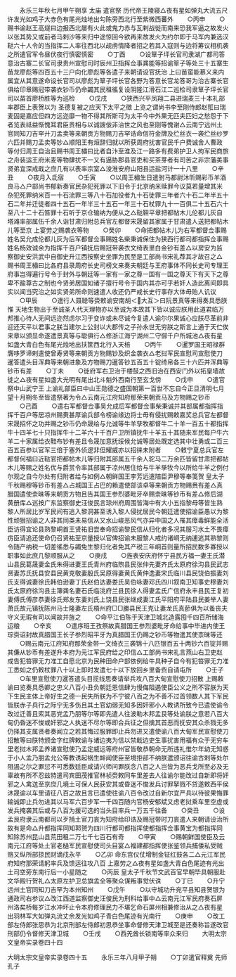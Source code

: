 <!-- { "loadSidebar": true } -->
　　永乐三年秋七月甲午朔享  太庙  遣官祭  历代帝王陵寝△夜有星如弹丸大流五尺许发光如鸡子大赤色有尾光烛地出勾陈旁西北行至紫微西蕃外
　　○丙申
　　○赐书谕赵王高燧曰边报西北屡有火此或鬼力赤与瓦剌战徙而南来恐我军逼之故发火以张其势又或前者马剌沙等来归中途惊回今欲再来故发火为约尔即于马军内兼选汉鞑六十人令的当指挥二人率往西北以觇虏情降者招之若其入寇则与边将筹议相机袭之所遣官军令昼伏夜行慎密慎密
　　○丁酉
　　○设筸子坪长官司隶湖广都司答意治古寨二长官司隶贵州宣慰司时辰州卫指挥佥事龚能等招谕筸子等处三十五寨生苗龙廖彪等四百五十三户向化廖彪等各遣子来朝请设官抚治  上曰苗蛮能慕义来内属宜从其意遂命设长官司以廖彪为筸子坪长官各野为答意长官龙答哥为治古寨长官俱给印章赐冠带袭衣钞币仍命蠲其民租徭复设阴隆江滑石江二巡检司隶筸子坪长官司以苗首廖桥胜等为巡检
　　○戊戌
　　○狭西兴平凤翔二县进瑞麦三十本礼部率郡臣上表贺以为  圣德复被之应天下太平之徵  上览之谓尚书李至刚侍郎赵羾曰瑞麦固是嘉应但四方远迩靡一物不得其所斯可为太平今中外果无匹夫匹妇之愁怨于下者览表祗益惭愧耳君臣贵相与以诚謏佞非治世之风也至刚等愧谢△云南宁远州土官同知刀吉罕廾刀孟卖等来朝贡方物赐刀吉罕诰命信符金牌及纻丝衣一袭纻丝纱罗六匹并赐刀孟卖等钞△顺阳王有烜辞归就以所获周府扰害官民千户费诚舍人曹政等付归周王自治且赐书周王橚曰比者自汴至淮及江一路多有费弟护卫人拘军民商旅之舟装运王府米麦等物肆扰不一又有逼胁郡县官吏和买茶芽者有司苦之非宗藩美事贤弟宜深戒戢之庶几有以表率宗室△浚淮安府山阳县运盐河计一十八里
　　○辛丑
　　○夜月入氐宿
　　○壬寅
　　○以周王橚生日遣驸马都尉沐昕赐彩币羊酒良马△户部尚书郁新奏官民杂犯死罪以下旧令于北京纳米赎罪今议莫若量增其米杂犯死罪纳米百一十石流罪三等八十石加役者九十石徒罪三年者六十石二年半五十石二年并迁徒者四十五石一年半三十五石一年三十石杖罪九十一百俱二十五石六十至八十二十石笞罪十石听于京仓输纳为便从之△鞑靼平章把都帖木儿伦都儿灰自塔滩率部属伍千余人诣甘肃归附总兵官左都督宋晟留其家属于甘肃遣人送把都帖木儿等至京  上宴劳之赐袭衣等物
　　○癸卯
　　○命把都帖木儿为右军都督佥事赐姓名吴允成伦都儿灰为后军都督佥事赐姓名柴秉诚保住为狭西行都司都指挥佥事赐姓名杨效诚余为指挥千百户镇抚后赐冠带袭衣文绮表里白金钞有差△以房安为监察御史安洪武中自御史升江西按察史坐罪为民至是工部尚书宋礼荐其才故召之△赐书周王橚曰比各府县录周府长史司榜文来奏夫朝廷与王府事体不同长史司专理王府事岂得遍行号令于封外与朝廷等一家有一家之尊一国有一国之尊天下有天下之尊卑不踰尊古之制也今贤弟居国如诸子擅行号令于国内其亦可乎若奸人造此离间即具实以闻当究治之如实贤弟所命则速遣人收还仍严戒长史行事存大体毋贻人讥议
　　○甲辰
　　○遣行人聂聪等赍敕谕安南胡＜大互＞曰阮景真等来得奏具悉朕惟  天地生物出于至诚圣人代天理物亦以至诚为本故其下皆以诚应朕用此道君临万邦推心待人无间远迩然虑尔习于变诈或未尽诚今复遣人谕尔尔果诚心应朕尽革前非迎还天平以君事之朕当建尔上公封以大郡传之子孙永世无穷朕之斯言上通于天伫俟来章以颁显命遂遣景真等与聪俱行△修浙江海宁湖州二守御千户所城池△夜有星如盏大青白色有尾光烛地出扶筐西北行入天棓
　　○丙午
　　○暹罗国王昭禄群膺哆罗谛剌遣使曾寿贤等来朝贡方物赐钞及织金袭衣△老挝军民宣慰司宣慰使刀暹答遣头目浑典等来朝进象及方物赐刀暹答钞五百五十锭绮帛各三十六匹并浑典等钞币有差
　　○丁未
　　○徙府军右卫治于楼鼓之西旧治在西安门外以拓皇墙故徙之△夜有星如盏大光明有尾出北斗魁外西南行至玄戈傍
　　○戊申
　　○遣官祭中山武宁王  上谕礼部臣曰中山王勋德之盛国朝第一百世不忘自今正旦清明七月望十月朔冬至皆遣祭著为令△云南元江府知府那荣来朝贡马及方物赐之钞币
　　○己酉
　　○遣右军都督佥事吴允成后军都督佥事柴秉诚并其部属都指挥指挥千百户等居凉州赐赉甚厚谕兵部令榜谕缘边将士毋有侵扰赐敕嘉奖总兵官左都督宋晟招怀之功并赐之钞币仍命晟给与允诚等牛羊孳牧都督牛二十羊一百五十都指挥牛十四羊七十只指挥牛十二羊六十千百户卫所镇抚牛十羊五十其随来军民每户牛六羊二十家属给衣鞋布钞有差且令晟加意抚绥候允诚等居处既定选其中壮勇或二百三百五百参以官军三倍于塞外侦逻非但耀威亦以招徕未附者
　　○敕宁夏总兵官左都督何福曰近鞑官把都帖木儿等归附其部属五千余人驼马二万余匹皆留甘肃把都帖木儿等赐之姓名优与爵赏令率其部属于凉州居住给与牛羊孳牧今以所给牛羊之例付尔观之自今尔处有归附者给与如例△朝鲜国王李芳远遣陪臣尹穆等奉笺贺  皇太子千秋赐穆等钞币有差△占城国王占巴的赖遣使部该卓等来朝贡方物赐赉有差△真腊国遣使柰昧等来朝贡方物且告其国王参烈婆毗牙卒赐柰昧等钞币有差△修后湖黄册库△巡按广东监察御史汪俊民言琼州府周围皆海中有大小五指黎母等皆生熟黎人所居比岁军民间有逃入黎洞甚至诱入黎人侵扰居民今朝廷遣使招谕臣愚以为黎性顽狠招谕之人非其同类未易信从又水山峻恶风气亦异中国之人罹其瘴毒鲜能全活臣访得宜论县熟黎峒首王贤祐旧尝奉命招谕黎民信从归化者多况其服习水土不畏瘴疠臣请追还使命仍召贤祐至京量授以官俾招谕未服黎人戒约诸峒无纳逋逃其熟黎则令随产纳税一切差徭悉与蠲免生黎归化者免其产税三年峒首则量所招民数多寡授以职事如此庶几黎顺服从之
　　○庚戌
　　○旌表安庆府怀宁县民方福一妻王氏潜山县民葛晟妻金氏朱得进妻王氏青州府临煦县民张仲先妻齐氏太原府徐沟县民武志贤妻苏氏抚县安县民黄克敬妻殷氏吴原得妻黄氏黄仲逸妻宋氏临川县民饶伯振妻刘氏支得诚妻徐氏韩伯逊妻丁氏赵伯达妻娄氏吴伯咏妻邓氏四川叙南卫知事史穆妻刘氏太原府徐沟县主簿龚名妻石氏临洮府兰县民徐人得妻孟氏广信府永丰县民王复初妻傅氏傅彦恭妻徐氏郑友东妻刘氏上饶县民张继成妻江氏平阳府平陆县民姜举人妻萧氏故元镇抚陈州马士隆妻左氏梧州府□□縢县民王克让妻龙氏真莭俱为以蚤丧夫守义无瑕有司以闻故并旌之
　　○命平江伯陈于天津卫城北造露囤千四百所储海运粮
　　○辛亥
　　○遣序班王孜祭故真腊国王参烈婆毗牙命给事中毕进内使王琮赍诏封故真腊国王长子参烈昭平牙为真腊国王仍赐之钞币等物遣其使柰昧等还
　　○赐云南元江府知府那荣金带一文绮衣三袭锦十八匹银百五十两钞六百锭并赐其傔从钞币有差遂升本府为元江军民府给之印信△工部尚书宋礼言燕山右卫吏赵成告犯笞罪无力准工自愿北京为民种田命户部依例给牛具种子自今有犯笞罪无力准工悉如之仍敕杖罪八十以上即时发遣七十以下放回乡里备赀自请屯所
　　○壬子
　　○车里宣慰使刀暹答遣头目揽线思奏请举兵攻八百大甸宣慰使刀招散  上赐敕谕曰览奏具悉卿之忠义八百小丑负朝廷恩信肆为慢侮阻遏使臣公义之所不容朕为天下生民主体上帝好生之德一民失所朕为不宁彼八百之为不善不过首领数人其下军民皆朕赤子兵行之际宁无多伤且其土官幼弱无知多因奸邪小人教诱所致今已遣使谕令改过迁善且索其恶党孟乃朋等尔等即先遣人往波勒木邦孟艮等处谕朕之意若八百大甸仍昏迷不悛或奸邪之人执迷不尽尔等即合兵征之但擒其首恶而抚安其众杀戮无多仍择其支属贤者奏闻立之若其悔过服罪即止兵勿进又遣使谕八百大甸军民宣慰使刀招散等曰朕特颁金字红牌敕谕与诸边夷为信以禁戢边吏生事扰害用福有众于无穷车里老挝木邦孟养诸宣慰使乃孟定威远等府州官皆敬恭朝命无所违礼惟尔年幼无知惑于小人孟乃朋孟允公等教诱起祸生衅闻使臣至境拒郤不纳朕遣颁诏往谕古剌等处尔阻遏之尔之罪愆不可悉数廷臣咸请兴师问罪朕念八百之人岂皆为恶兵戈所至必及无辜故有所不忍兹特遣司宾田茂推官林祯赍敕同车里差去人往谕尔能改过自新即将奸邪之人禽送至京庶几境土可保人民获安其或昏迷不悛发兵讨罪拏戮不贷遂敕西平侯沐晟谕以车里请征八百之故且言已遣使往谕八百令改过自新尔宜严兵以待彼果悔罪输诚即止兵勿进其以马军六百步军一千四百随内官杨安郁斌又虑老挝乘车里空虚或发兵掩袭其后或与八百为援可选的当头目率兵一万五千往备
　　○癸丑
　　○设孟艮府隶云南都司以歹掯土官刀哀为知府给印诰及赐冠带时刀哀遣人来朝请设治所故有是命△升都指挥同知郭赟为四川行都司都指挥使都指挥佥事黄宝为都指挥同知除苏州昆山县荒田租二万七千七百石有奇
　　○甲寅
　　○赐朝鲜国使臣及云南元江府等处土官老檛军民宣慰使司头目宴△福建都指挥使张鉴领兵捕倭私受贼赂又纵所部掠民财谪戍永平
　　○乙卯  命东宫仪仗增制金钲红鼓各二△元江军民府知府那荣请躬率兵及馈运往攻八百  上嘉劳之△夜有星如盏大青白色尾迹有光出土司空旁东南行后一小星随之
　　○丙辰  皇太子千秋节文武百官早朝毕具朝服赴文华殿行贺礼△太原左护卫总旗孟全等聚众谋叛事觉伏诛
　　○丁巳
　　○升宁远州土官同知刀吉罕为本州知州
　　○戊午
　　○以守城功升宛平县知县贺银为通政司右参议△改江西道监察御史汪俊民为刑科给事中△云南元江军民府奏石屏州洛矣桥每岁江水冲坏止令本府修理民力不堪乞命石屏州相兼修治从之△夜有星出羽林军大如弹丸流丈余发光如鸡子青白色尾迹有光南行
　　○庚申
　　○改工部左侍郎张思恭为北京刑部左侍郎初思恭坐事命督修天津卫城至是还奏称旨遂改官刑部仍令督修天津卫城
　　○壬戌
　　○西羌酋长锁南等率众来归
　　大明太宗文皇帝实录卷四十四


大明太宗文皇帝实录卷四十五
　　永乐三年八月甲子朔
　　○丁卯遣官释奠  先师孔子

